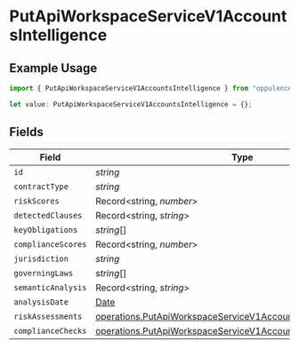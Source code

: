 # PutApiWorkspaceServiceV1AccountsIntelligence

## Example Usage

```typescript
import { PutApiWorkspaceServiceV1AccountsIntelligence } from "oppulence-backend-sdk/models/operations";

let value: PutApiWorkspaceServiceV1AccountsIntelligence = {};
```

## Fields

| Field                                                                                                                                        | Type                                                                                                                                         | Required                                                                                                                                     | Description                                                                                                                                  |
| -------------------------------------------------------------------------------------------------------------------------------------------- | -------------------------------------------------------------------------------------------------------------------------------------------- | -------------------------------------------------------------------------------------------------------------------------------------------- | -------------------------------------------------------------------------------------------------------------------------------------------- |
| `id`                                                                                                                                         | *string*                                                                                                                                     | :heavy_minus_sign:                                                                                                                           | N/A                                                                                                                                          |
| `contractType`                                                                                                                               | *string*                                                                                                                                     | :heavy_minus_sign:                                                                                                                           | N/A                                                                                                                                          |
| `riskScores`                                                                                                                                 | Record<string, *number*>                                                                                                                     | :heavy_minus_sign:                                                                                                                           | N/A                                                                                                                                          |
| `detectedClauses`                                                                                                                            | Record<string, *string*>                                                                                                                     | :heavy_minus_sign:                                                                                                                           | N/A                                                                                                                                          |
| `keyObligations`                                                                                                                             | *string*[]                                                                                                                                   | :heavy_minus_sign:                                                                                                                           | N/A                                                                                                                                          |
| `complianceScores`                                                                                                                           | Record<string, *number*>                                                                                                                     | :heavy_minus_sign:                                                                                                                           | N/A                                                                                                                                          |
| `jurisdiction`                                                                                                                               | *string*                                                                                                                                     | :heavy_minus_sign:                                                                                                                           | N/A                                                                                                                                          |
| `governingLaws`                                                                                                                              | *string*[]                                                                                                                                   | :heavy_minus_sign:                                                                                                                           | N/A                                                                                                                                          |
| `semanticAnalysis`                                                                                                                           | Record<string, *string*>                                                                                                                     | :heavy_minus_sign:                                                                                                                           | N/A                                                                                                                                          |
| `analysisDate`                                                                                                                               | [Date](https://developer.mozilla.org/en-US/docs/Web/JavaScript/Reference/Global_Objects/Date)                                                | :heavy_minus_sign:                                                                                                                           | N/A                                                                                                                                          |
| `riskAssessments`                                                                                                                            | [operations.PutApiWorkspaceServiceV1AccountsRiskAssessments](../../models/operations/putapiworkspaceservicev1accountsriskassessments.md)[]   | :heavy_minus_sign:                                                                                                                           | N/A                                                                                                                                          |
| `complianceChecks`                                                                                                                           | [operations.PutApiWorkspaceServiceV1AccountsComplianceChecks](../../models/operations/putapiworkspaceservicev1accountscompliancechecks.md)[] | :heavy_minus_sign:                                                                                                                           | N/A                                                                                                                                          |
